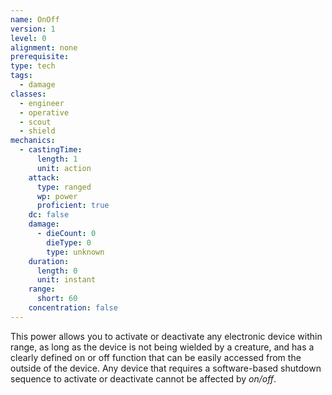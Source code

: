```yaml
---
name: OnOff
version: 1
level: 0
alignment: none
prerequisite: 
type: tech
tags:
  - damage
classes:
  - engineer
  - operative
  - scout
  - shield
mechanics:
  - castingTime:
      length: 1
      unit: action
    attack:
      type: ranged
      wp: power
      proficient: true
    dc: false
    damage:
      - dieCount: 0
        dieType: 0
        type: unknown
    duration:
      length: 0
      unit: instant
    range:
      short: 60
    concentration: false
---
```

This power allows you to activate or deactivate any electronic device within range, as long as the device is not being wielded by a creature, and has a clearly defined on or off function that can be easily accessed from the outside of the device. Any device that requires a software-based shutdown sequence to activate or deactivate cannot be affected by *on/off*.
    